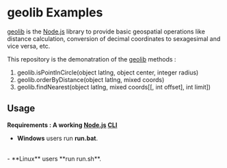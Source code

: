 # geolib Examples #

[geolib](https://www.npmjs.com/package/geolib "geolib") is the [Node.js](https://nodejs.org/en/ "Node.js") library to provide basic geospatial operations like distance calculation, conversion of decimal coordinates to sexagesimal and vice versa, etc.

This repository is the demonatration of the [geolib](https://www.npmjs.com/package/geolib "geolib") methods :

1. geolib.isPointInCircle(object latlng, object center, integer radius)
2. geolib.orderByDistance(object latlng, mixed coords)
3. geolib.findNearest(object latlng, mixed coords[[, int offset], int limit])

## Usage ##
**Requirements : A working [Node.js](https://nodejs.org/en/ "Node.js") [CLI](https://en.wikipedia.org/wiki/Command-line_interface "CLI")**

- **Windows** users run **run.bat**.
<br/>
- **Linux** users **run run.sh**.
